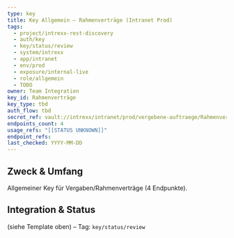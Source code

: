 ```yaml
---
type: key
title: Key Allgemein — Rahmenverträge (Intranet Prod)
tags:
  - project/intrexx-rest-discovery
  - auth/key
  - key/status/review
  - system/intrexx
  - app/intranet
  - env/prod
  - exposure/internal-live
  - role/allgemein
  - TODO
owner: Team Integration
key_id: Rahmenverträge
key_type: tbd
auth_flow: tbd
secret_ref: vault://intrexx/intranet/prod/vergebene-auftraege/Rahmenvertraege
endpoints_count: 4
usage_refs: "[[STATUS UNKNOWN]]"
endpoint_refs:
last_checked: YYYY-MM-DD
---
```


## Zweck & Umfang
Allgemeiner Key für Vergaben/Rahmenverträge (4 Endpunkte).

## Integration & Status
(siehe Template oben) – Tag: `key/status/review`
